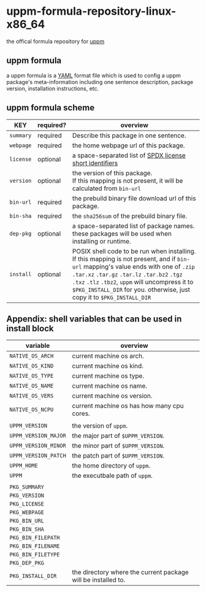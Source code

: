 # uppm-formula-repository-linux-x86_64
the offical formula repository for [uppm](https://github.com/leleliu008/uppm)

## uppm formula
a uppm formula is a [YAML](https://yaml.org/spec/1.2.2/) format file which is used to config a uppm package's meta-information including one sentence description, package version, installation instructions, etc.

## uppm formula scheme
|KEY|required?|overview|
|-|-|-|
|`summary`|required|Describe this package in one sentence.|
|`webpage`|required|the home webpage url of this package.|
|`license`|optional|a space-separated list of [SPDX license short identifiers](https://spdx.github.io/spdx-spec/v2.3/SPDX-license-list/#a1-licenses-with-short-identifiers)|
|`version`|optional|the version of this package.<br>If this mapping is not present, it will be calculated from `bin-url`|
|`bin-url`|required|the prebuild binary file download url of this package.|
|`bin-sha`|required|the `sha256sum` of the prebuild binary file.|
|`dep-pkg`|optional|a space-separated list of package names. these packages will be used when installing or runtime.|
|`install`|optional|POSIX shell code to be run when installing.<br>If this mapping is not present, and if `bin-url` mapping's value ends with one of `.zip` `.tar.xz` `.tar.gz` `.tar.lz` `.tar.bz2` `.tgz` `.txz` `.tlz` `.tbz2`, `uppm` will uncompress it to `$PKG_INSTALL_DIR` for you. otherwise, just copy it to `$PKG_INSTALL_DIR`|

## Appendix: shell variables that can be used in install block
|variable|overview|
|-|-|
|`NATIVE_OS_ARCH`|current machine os arch.|
|`NATIVE_OS_KIND`|current machine os kind.|
|`NATIVE_OS_TYPE`|current machine os type.|
|`NATIVE_OS_NAME`|current machine os name.|
|`NATIVE_OS_VERS`|current machine os version.|
|`NATIVE_OS_NCPU`|current machine os has how many cpu cores.|
|||
|`UPPM_VERSION`|the version of `uppm`.|
|`UPPM_VERSION_MAJOR`|the major part of `$UPPM_VERSION`.|
|`UPPM_VERSION_MINOR`|the minor part of `$UPPM_VERSION`.|
|`UPPM_VERSION_PATCH`|the patch part of `$UPPM_VERSION`.|
|`UPPM_HOME`|the home directory of `uppm`.|
|`UPPM`|the executbale path of `uppm`.|
|||
|`PKG_SUMMARY`||
|`PKG_VERSION`||
|`PKG_LICENSE`||
|`PKG_WEBPAGE`||
|`PKG_BIN_URL`||
|`PKG_BIN_SHA`||
|`PKG_BIN_FILEPATH`||
|`PKG_BIN_FILENAME`||
|`PKG_BIN_FILETYPE`||
|`PKG_DEP_PKG`||
|`PKG_INSTALL_DIR`|the directory where the current package will be installed to.|
